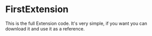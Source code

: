 # FirstExtension
This is the full Extension code. It's very simple, if you want you can download it and use it as a reference.
